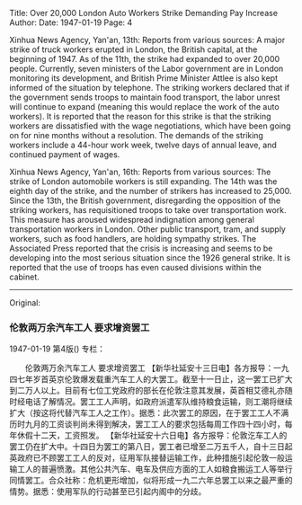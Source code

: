 Title: Over 20,000 London Auto Workers Strike Demanding Pay Increase
Author:
Date: 1947-01-19
Page: 4

Xinhua News Agency, Yan'an, 13th: Reports from various sources: A major strike of truck workers erupted in London, the British capital, at the beginning of 1947. As of the 11th, the strike had expanded to over 20,000 people. Currently, seven ministers of the Labor government are in London monitoring its development, and British Prime Minister Attlee is also kept informed of the situation by telephone. The striking workers declared that if the government sends troops to maintain food transport, the labor unrest will continue to expand (meaning this would replace the work of the auto workers). It is reported that the reason for this strike is that the striking workers are dissatisfied with the wage negotiations, which have been going on for nine months without a resolution. The demands of the striking workers include a 44-hour work week, twelve days of annual leave, and continued payment of wages.

Xinhua News Agency, Yan'an, 16th: Reports from various sources: The strike of London automobile workers is still expanding. The 14th was the eighth day of the strike, and the number of strikers has increased to 25,000. Since the 13th, the British government, disregarding the opposition of the striking workers, has requisitioned troops to take over transportation work. This measure has aroused widespread indignation among general transportation workers in London. Other public transport, tram, and supply workers, such as food handlers, are holding sympathy strikes. The Associated Press reported that the crisis is increasing and seems to be developing into the most serious situation since the 1926 general strike. It is reported that the use of troops has even caused divisions within the cabinet.



<hr /> 

Original: 


### 伦敦两万余汽车工人  要求增资罢工

1947-01-19
第4版()
专栏：

　　伦敦两万余汽车工人
    要求增资罢工
    【新华社延安十三日电】各方报导：一九四七年岁首英京伦敦爆发载重汽车工人的大罢工。截至十一日止，这一罢工已扩大到二万人以上。目前有七位工党政府的部长在伦敦注意其发展，英首相艾德礼亦随时经电话了解情况。罢工工人声明，如政府派遣军队维持粮食运输，则工潮将继续扩大（按这将代替汽车工人之工作）。据悉：此次罢工的原因，在于罢工工人不满历时九月的工资谈判尚未得到解决，罢工工人的要求包括每周工作四十四小时，每年休假十二天，工资照发。
    【新华社延安十六日电】各方报导：伦敦汔车工人的罢工仍在扩大中。十四日为罢工的第八日，罢工者已增至二万五千人，自十三日起英政府已不顾罢工工人的反对，征用军队接替运输工作，此种措施引起伦敦一般运输工人的普遍愤激。其他公共汽车、电车及供应方面的工人如粮食搬运工人等举行同情罢工。合众社称：危机更形增加，似将形成一九二六年总罢工以来之最严重的情势。据悉：使用军队的行动甚至已引起内阁中的分歧。
